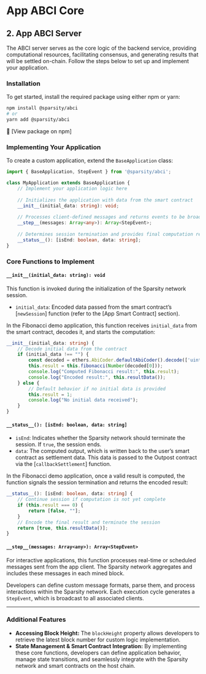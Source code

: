 # App ABCI Core

## 2. App ABCI Server

The ABCI server serves as the core logic of the backend service, providing computational resources, facilitating consensus, and generating results that will be settled on-chain. Follow the steps below to set up and implement your application.

### Installation

To get started, install the required package using either npm or yarn:

```sh
npm install @sparsity/abci
# or
yarn add @sparsity/abci
```

🔗 \[View package on npm]

### Implementing Your Application

To create a custom application, extend the `BaseApplication` class:

```typescript
import { BaseApplication, StepEvent } from '@sparsity/abci';

class MyApplication extends BaseApplication {
    // Implement your application logic here
    
    // Initializes the application with data from the smart contract
    __init__(initial_data: string): void;
    
    // Processes client-defined messages and returns events to be broadcast
    __step__(messages: Array<any>): Array<StepEvent>;
    
    // Determines session termination and provides final computation results
    __status__(): [isEnd: boolean, data: string];
}
```

### Core Functions to Implement

#### `__init__(initial_data: string): void`

This function is invoked during the initialization of the Sparsity network session.

* `initial_data`: Encoded data passed from the smart contract’s \[`newSession`] function (refer to the \[App Smart Contract] section).

In the Fibonacci demo application, this function receives `initial_data` from the smart contract, decodes it, and starts the computation:

```typescript
__init__(initial_data: string) {
    // Decode initial data from the contract
    if (initial_data !== "") {
        const decoded = ethers.AbiCoder.defaultAbiCoder().decode(['uint256'], initial_data);
        this.result = this.fibonacci(Number(decoded[0]));
        console.log("Computed Fibonacci result:", this.result);
        console.log("Encoded result:", this.resultData());
    } else {
        // Default behavior if no initial data is provided
        this.result = 1;
        console.log("No initial data received");
    }
}
```

#### `__status__(): [isEnd: boolean, data: string]`

* `isEnd`: Indicates whether the Sparsity network should terminate the session. If `true`, the session ends.
* `data`: The computed output, which is written back to the user’s smart contract as settlement data. This data is passed to the Outpost contract via the \[`callbackSettlement`] function.

In the Fibonacci demo application, once a valid result is computed, the function signals the session termination and returns the encoded result:

```typescript
__status__(): [isEnd: boolean, data: string] {
    // Continue session if computation is not yet complete
    if (this.result === 0) {
        return [false, ""];
    }
    // Encode the final result and terminate the session
    return [true, this.resultData()];
}
```

#### `__step__(messages: Array<any>): Array<StepEvent>`

For interactive applications, this function processes real-time or scheduled messages sent from the app client. The Sparsity network aggregates and includes these messages in each mined block.

Developers can define custom message formats, parse them, and process interactions within the Sparsity network. Each execution cycle generates a `StepEvent`, which is broadcast to all associated clients.

***

### Additional Features

* **Accessing Block Height:** The `blockHeight` property allows developers to retrieve the latest block number for custom logic implementation.
* **State Management & Smart Contract Integration:** By implementing these core functions, developers can define application behavior, manage state transitions, and seamlessly integrate with the Sparsity network and smart contracts on the host chain.
